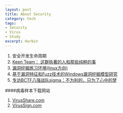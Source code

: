 ```yaml
---
layout: post
title: About Security
category: tech
tags:
- Security
- Virus
- Study
excerpt: Harbin
---
```


1. 安全开发生命周期    
2. [Keen Team： 这群执著的人和那些纯粹的事](http://www.csdn.net/article/2014-05-07/2819656)    
3. [漏洞挖掘练习环境(linux方向)](http://www.freebuf.com/tools/5390.html)    
4. [基于漏洞特征和Fuzz技术的Windows漏洞挖掘模型研究](http://www.cnki.com.cn/Article/CJFDTotal-XXAQ200905023.htm)    
5. [专访BCTF八强战队sigma：不为别的，只为了心中的梦](http://www.freebuf.com/news/special/28581.html)


####病毒样本下载网站
1. [VirusShare.com](http://virusshare.com/)    
2. [VirusSign.com](http://virussign.com/downloads.html)
